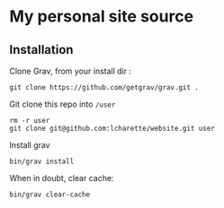 # My personal site source

## Installation

Clone Grav, from your install dir :
```
git clone https://github.com/getgrav/grav.git .
```

Git clone this repo into `/user`
```
rm -r user
git clone git@github.com:lcharette/website.git user
```

Install grav
```
bin/grav install
```

When in doubt, clear cache:
```
bin/grav clear-cache
```
